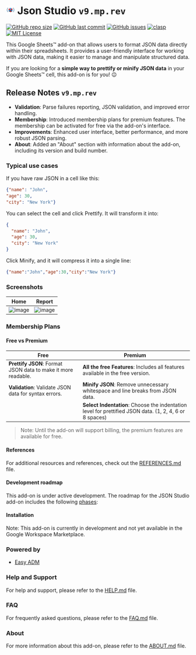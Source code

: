 # ![Logo](https://raw.githubusercontent.com/ilanlal/ss-json-editor/main/assets/logo24.png) Json Studio ```v9.mp.rev```

[![GitHub repo size](https://img.shields.io/github/repo-size/ilanlal/ss-json-editor)](https://github.com/ilanlal/ss-json-editor)
[![GitHub last commit](https://img.shields.io/github/last-commit/ilanlal/ss-json-editor)](https://github.com/ilanlal/ss-json-editor)
[![GitHub issues](https://img.shields.io/github/issues/ilanlal/ss-json-editor)](https://github.com/ilanlal/ss-json-editor/issues)
[![clasp](https://img.shields.io/badge/built%20with-clasp-4285f4.svg)](https://github.com/google/clasp)
[![MIT License](https://img.shields.io/badge/license-MIT-blue.svg)](https://github.com/ilanlal/ss-json-editor/blob/main/LICENSE.md)

This Google Sheets™ add-on that allows users to format JSON data directly within their spreadsheets. It provides a user-friendly interface for working with JSON data, making it easier to manage and manipulate structured data.

If you are looking for a **simple way to prettify or minify JSON data** in your Google Sheets™ cell, this add-on is for you! 😉

## Release Notes ```v9.mp.rev```

- **Validation**: Parse failures reporting, JSON validation, and improved error handling.
- **Membership**: Introduced membership plans for premium features. The membership can be activated for free via the add-on's interface.
- **Improvements**: Enhanced user interface, better performance, and more robust JSON parsing.
- **About**: Added an "About" section with information about the add-on, including its version and build number.

### Typical use cases

If you have raw JSON in a cell like this:
```json
{"name": "John", 
"age": 30, 
"city": "New York"}
```
You can select the cell and click Prettify. It will transform it into:
```json
{
  "name": "John",
  "age": 30,
  "city": "New York"
}
```

Click Minify, and it will compress it into a single line:
```json
{"name":"John","age":30,"city":"New York"}
```

### Screenshots

| Home | Report |
| --- | --- |
| <img width="480" alt="image" src="https://lh3.googleusercontent.com/-WCx0wZsAP7E/aI3dvgckXII/AAAAAAAAB6U/029MQrH8L30UbGiat-NIUFCc4oNGzHiFACNcBGAsYHQ/Screenshot-1280x800-v9001.png" /> | <img width="480" alt="image" src="https://lh3.googleusercontent.com/-DN8IkZ9oUlU/aJ-a5t22dcI/AAAAAAAAB6g/uWyzs_3n3QYl7_nAzDe7MtDwRj_YJ2UuQCNcBGAsYHQ/Screenshot-1280x800-v9002.png" /> |

### Membership Plans

#### Free vs Premium

| Free | Premium |
| --- | --- |
| **Prettify JSON**: Format JSON data to make it more readable. | **All the free Features**: Includes all features available in the free version. |
| **Validation**: Validate JSON data for syntax errors.  | **Minify JSON**: Remove unnecessary whitespace and line breaks from JSON data. |
|  | **Select Indentation**: Choose the indentation level for prettified JSON data. (1, 2, 4, 6 or 8 spaces) |

> Note: Until the add-on will support billing, the premium features are available for free.

#### References

For additional resources and references, check out the [REFERENCES.md](docs/REFERENCES.md) file.

#### Development roadmap

This add-on is under active development. The roadmap for the JSON Studio add-on includes the following [phases](docs/ROADMAP.md):

#### Installation

Note: This add-on is currently in development and not yet available in the Google Workspace Marketplace.

### Powered by

- [Easy ADM](https://www.easyadm.com/)

### Help and Support

For help and support, please refer to the [HELP.md](docs/HELP.md) file.

### FAQ

For frequently asked questions, please refer to the [FAQ.md](docs/FAQ.md) file.

### About

For more information about this add-on, please refer to the [ABOUT.md](docs/ABOUT.md) file.
